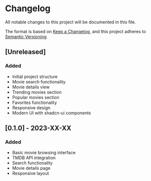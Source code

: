 # Changelog

All notable changes to this project will be documented in this file.

The format is based on [Keep a Changelog](https://keepachangelog.com/en/1.0.0/),
and this project adheres to [Semantic Versioning](https://semver.org/spec/v2.0.0.html).

## [Unreleased]

### Added
- Initial project structure
- Movie search functionality
- Movie details view
- Trending movies section
- Popular movies section
- Favorites functionality
- Responsive design
- Modern UI with shadcn-ui components

## [0.1.0] - 2023-XX-XX

### Added
- Basic movie browsing interface
- TMDB API integration
- Search functionality
- Movie details page
- Responsive layout
